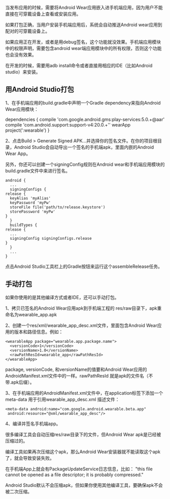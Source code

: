 当发布应用的时候，需要将Android Wear应用嵌入进手机端应用，因为用户不能直接在可穿戴设备上查看或安装应用。

如果打包正确，当用户安装手机端应用后，系统会自动推送Android wear应用到配对的可穿戴设备上。


如果应用正在开发，或者是用debug签名，这个功能就没效果。手机端应用模块中的权限声明，需要包含android wear端应用模块中的所有权限，否则这个功能也会没有效果。

在开发的时候，需要用adb install命令或者直接用相应的IDE（比如Android studio）来安装。


## 用Android Studio打包 ##



1、在手机端应用的build.gradle中声明一个Gradle dependency来指向Android Wear应用模块：

dependencies {
   compile 'com.google.android.gms:play-services:5.0.+@aar'
   compile 'com.android.support:support-v4:20.0.+''
   wearApp project(':wearable')
}


2、点击Build > Generate Signed APK...并选择你的签名文件。在你的项目根目录，Android Studio会自动导出一个签名的手机端apk，里面内嵌的Android Wear App。

另外，你还可以创建一个signingConfig规则在Android wear和手机端应用模块的build.gradle文件中来进行签名。

    android {
      ...
      signingConfigs {
    release {
      keyAlias 'myAlias'
      keyPassword 'myPw'
      storeFile file('path/to/release.keystore')
      storePassword 'myPw'
    }
      }
      buildTypes {
    release {
      ...
      signingConfig signingConfigs.release
    }
      }
      ...
    }


点击Android Studio工具栏上的Gradle按钮来运行这个assembleRelease任务。




## 手动打包 ##



如果你使用的是其他编译方式或者IDE，还可以手动打包。

1、拷贝已签名的Android Wear应用apk到手机端工程的 res/raw目录下，apk重命名为wearable_app.apk

2、创建一个res/xml/wearable_app_desc.xml文件，里面包含Android Wear应用的版本和路径信息。例如：


    <wearableApp package="wearable.app.package.name">
      <versionCode>1</versionCode>
      <versionName>1.0</versionName>
      <rawPathResId>wearable_app</rawPathResId> 
    </wearableApp>



package, versionCode, 和versionName的值要和Android Wear应用的AndroidManifest.xml文件中的一样。rawPathResId 就是apk的文件名（不带.apk后缀）。


3、在手机端应用的AndroidManifest.xml文件中，在application标签下添加一个meta-data 用于引用wearable_app_desc.xml 描述文件：


    <meta-data android:name="com.google.android.wearable.beta.app"
     android:resource="@xml/wearable_app_desc"/>



4、编译并签名手机端app。


很多编译工具会自动压缩res/raw目录下的文件，但Android Wear apk是已经被压缩过的。

编译工具如果再次压缩这个apk，那么Android Wear安装器就不能读取这个apk了，就会导致安装失败。

在手机端App上就会有PackageUpdateService日志信息，比如： "this file cannot be opened as a file descriptor; it is probably compressed."

Android Studio默认不会压缩apk，但如果你使用其他编译工具，要确保apk不会被二次压缩。